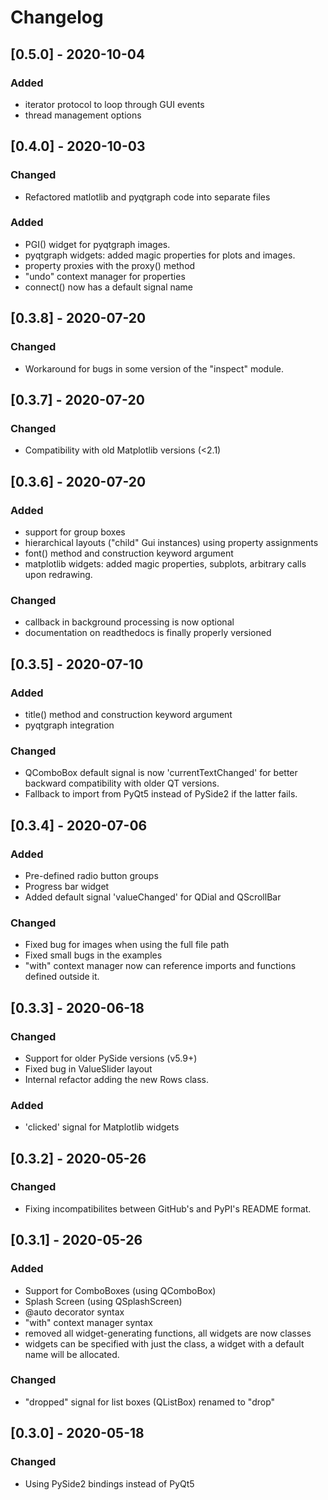 # Changelog

## [0.5.0] - 2020-10-04

### Added
  - iterator protocol to loop through GUI events
  - thread management options


## [0.4.0] - 2020-10-03

### Changed
  - Refactored matlotlib and pyqtgraph code into separate files
  
### Added
  - PGI() widget for pyqtgraph images.
  - pyqtgraph widgets: added magic properties for plots and images.
  - property proxies with the proxy() method
  - "undo" context manager for properties
  - connect() now has a default signal name


## [0.3.8] - 2020-07-20

### Changed
  - Workaround for bugs in some version of the "inspect" module.


## [0.3.7] - 2020-07-20

### Changed
  - Compatibility with old Matplotlib versions (<2.1)


## [0.3.6] - 2020-07-20

### Added
  - support for group boxes
  - hierarchical layouts ("child" Gui instances) using property assignments
  - font() method and construction keyword argument
  - matplotlib widgets: added magic properties, subplots, arbitrary
    calls upon redrawing.
  
### Changed
  - callback in background processing is now optional
  - documentation on readthedocs is finally properly versioned


## [0.3.5] - 2020-07-10

### Added
  - title() method and construction keyword argument
  - pyqtgraph integration
  
### Changed
  - QComboBox default signal is now 'currentTextChanged' for better
    backward compatibility with older QT versions.
  - Fallback to import from PyQt5 instead of PySide2 if the latter fails.


## [0.3.4] - 2020-07-06

### Added
  - Pre-defined radio button groups
  - Progress bar widget
  - Added default signal 'valueChanged' for QDial and QScrollBar
  
### Changed
  - Fixed bug for images when using the full file path
  - Fixed small bugs in the examples
  - "with" context manager now can reference imports and functions
    defined outside it.


## [0.3.3] - 2020-06-18

### Changed
  - Support for older PySide versions (v5.9+)
  - Fixed bug in ValueSlider layout
  - Internal refactor adding the new Rows class.

### Added
  - 'clicked' signal for Matplotlib widgets


## [0.3.2] - 2020-05-26

### Changed
  - Fixing incompatibilites between GitHub's and PyPI's README format.


## [0.3.1] - 2020-05-26

### Added
 - Support for ComboBoxes (using QComboBox)
 - Splash Screen (using QSplashScreen)
 - @auto decorator syntax
 - "with" context manager syntax
 - removed all widget-generating functions, all widgets are now classes
 - widgets can be specified with just the class, a widget with a default name
   will be allocated.
 
### Changed
 - "dropped" signal for list boxes (QListBox) renamed to "drop"


## [0.3.0] - 2020-05-18

### Changed
 - Using PySide2 bindings instead of PyQt5
